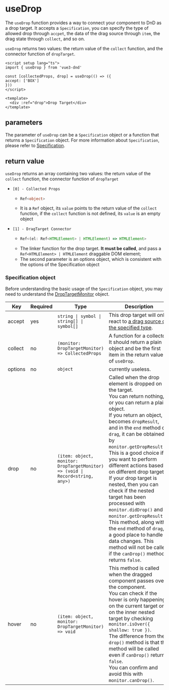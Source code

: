 # useDrop

The `useDrop` function provides a way to connect your component to DnD as a drop target. It accepts a `Specification`, you can specify the type of allowed drop through `accpet`, the data of the drag source through `item`, the drag state through `collect`, and so on.

`useDrop` returns two values: the return value of the `collect` function, and the connector function of `dropTarget`.


````vue
<script setup lang="ts">
import { useDrop } from 'vue3-dnd'

const [collectedProps, drop] = useDrop(() => ({
accept: ['BOX']
}))
</script>

<template>
  <div :ref="drop">Drop Target</div>
</template>
````

## parameters

The parameter of `useDrop` can be a `Specification` object or a function that returns a `Specification` object. For more information about `Specification`, please refer to [Specification](#specification-object).

## return value

`useDrop` returns an array containing two values: the return value of the `collect` function, the connector function of `dropTarget`

- `[0] - Collected Props`
  - ```ts
    Ref<object>
    ````
  - It is a `Ref` object, its `value` points to the return value of the `collect` function, if the `collect` function is not defined, its `value` is an empty object

- `[1] - DragTarget Connector`
  - ```ts
    Ref<(el: Ref<HTMLElement> | HTMLElement) => HTMLElement>
    ````
  - The linker function for the drop target. **It must be called**, and pass a `Ref<HTMLElement> | HTMLElement` draggable DOM element;
  - The second parameter is an options object, which is consistent with the options of the Specification object

### Specification object

Before understanding the basic usage of the `Specification` object, you may need to understand the [DropTargetMonitor](../monitors/drop-target-monitor) object.

| Key | Required | Type | Description |
|---------|-----|------------------------------------------------------|------------------------------------------------------------------------------------------------------------------------------------------------------------------------------------------|
| accept | yes | `string \| symbol \| string[] \| symbol[]` | This drop target will only react to [a drag source of the specified type](./use-drag). |
| collect | no | `(monitor: DropTargetMonitor) => CollectedProps` | A function for a collector. It should return a plain object and be the first item in the return value of `useDrop`. |
| options | no | `object` | currently useless. |
| drop | no | `(item: object, monitor: DropTargetMonitor) => (void \| Record<string, any>)` | Called when the drop element is dropped on the target. <br>You can return nothing, or you can return a plain object. <br>If you return an object, it becomes `dropResult`, and in the `end` method of `drag`, it can be obtained by `monitor.getDropResult()`. This is a good choice if you want to perform different actions based on different drop targets. <br>If your drop target is nested, then you can check if the nested target has been processed with `monitor.didDrop()` and `monitor.getDropResult()`. <br>This method, along with the `end` method of `drag`, is a good place to handle data changes. This method will not be called if the `canDrop()` method returns `false`. |
| hover | no | `(item: object, monitor: DropTargetMonitor) => void ` | This method is called when the dragged component passes over the component. <br>You can check if the hover is only happening on the current target or on the inner nested target by checking `monitor.isOver({ shallow: true })`. <br>The difference from the `drop()` method is that this method will be called even if `canDrop()` returns `false`. <br>You can confirm and avoid this with `monitor.canDrop()`. |
